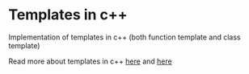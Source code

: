 # Templates in c++

Implementation of templates in c++ (both function template and class template)

Read more about templates in c++ [here](https://en.wikipedia.org/wiki/Template_(C%2B%2B)) and [here](https://www.tutorialspoint.com/cplusplus/cpp_templates.htm)
